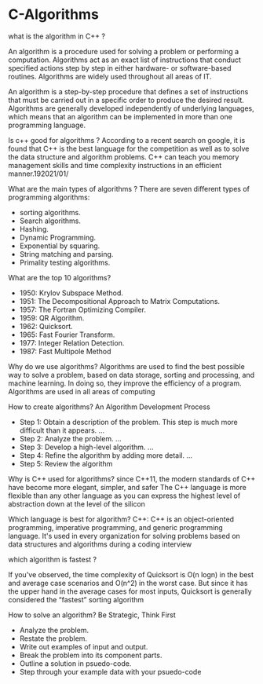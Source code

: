# C-Algorithms
what is the algorithm in C++ ?

An algorithm is a procedure used for solving a problem or performing a computation. Algorithms act as an exact list of instructions that conduct specified actions step by step in either hardware- or software-based routines. Algorithms are widely used throughout all areas of IT.

An algorithm is a step-by-step procedure that defines a set of instructions that must be carried out in a specific order to produce the desired result. Algorithms are generally developed independently of underlying languages, which means that an algorithm can be implemented in more than one programming language.


Is c++ good for algorithms ?
According to a recent search on google, it is found that C++ is the best language for the competition as well as to solve the data structure and algorithm problems. C++ can teach you memory management skills and time complexity instructions in an efficient manner.19‏/01‏/2021


What are the main types of algorithms ?
There are seven different types of programming algorithms:

- sorting algorithms.
- Search algorithms.
- Hashing.
- Dynamic Programming.
- Exponential by squaring.
- String matching and parsing.
- Primality testing algorithms.

What are the top 10 algorithms?
- 1950: Krylov Subspace Method.
- 1951: The Decompositional Approach to Matrix Computations.
- 1957: The Fortran Optimizing Compiler.
- 1959: QR Algorithm.
- 1962: Quicksort.
- 1965: Fast Fourier Transform.
- 1977: Integer Relation Detection.
- 1987: Fast Multipole Method

Why do we use algorithms?
Algorithms are used to find the best possible way to solve a problem, based on data storage, sorting and processing, and machine learning. In doing so, they improve the efficiency of a program. Algorithms are used in all areas of computing

How to create algorithms?
An Algorithm Development Process
- Step 1: Obtain a description of the problem. This step is much more difficult than it appears. ...
- Step 2: Analyze the problem. ...
- Step 3: Develop a high-level algorithm. ...
- Step 4: Refine the algorithm by adding more detail. ...
- Step 5: Review the algorithm

Why is C++ used for algorithms?
since C++11, the modern standards of C++ have become more elegant, simpler, and safer The C++ language is more flexible than any other language as you can express the highest level of abstraction down at the level of the silicon

Which language is best for algorithm?
C++: C++ is an object-oriented programming, imperative programming, and generic programming language. It's used in every organization for solving problems based on data structures and algorithms during a coding interview

which algorithm is fastest ?

If you've observed, the time complexity of Quicksort is O(n logn) in the best and average case scenarios and O(n^2) in the worst case. But since it has the upper hand in the average cases for most inputs, Quicksort is generally considered the “fastest” sorting algorithm

How to solve an algorithm?
Be Strategic, Think First
- Analyze the problem.
- Restate the problem.
- Write out examples of input and output.
- Break the problem into its component parts.
- Outline a solution in psuedo-code.
- Step through your example data with your psuedo-code





